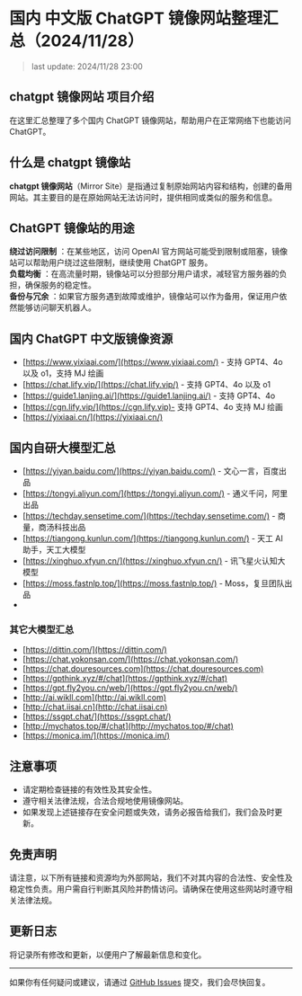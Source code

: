# 国内 中文版 ChatGPT 镜像网站整理汇总（2024/11/28）

> last update: 2024/11/28 23:00

## chatgpt 镜像网站 项目介绍
在这里汇总整理了多个国内 ChatGPT 镜像网站，帮助用户在正常网络下也能访问 ChatGPT。

## 什么是 chatgpt 镜像站
**chatgpt 镜像网站**（Mirror Site）是指通过复制原始网站内容和结构，创建的备用网站。其主要目的是在原始网站无法访问时，提供相同或类似的服务和信息。

## ChatGPT 镜像站的用途
**绕过访问限制** ：在某些地区，访问 OpenAI 官方网站可能受到限制或阻塞，镜像站可以帮助用户绕过这些限制，继续使用 ChatGPT 服务。<br>
**负载均衡** ：在高流量时期，镜像站可以分担部分用户请求，减轻官方服务器的负担，确保服务的稳定性。<br>
**备份与冗余** ：如果官方服务遇到故障或维护，镜像站可以作为备用，保证用户依然能够访问聊天机器人。

## 国内 ChatGPT 中文版镜像资源

- [https://www.yixiaai.com/](https://www.yixiaai.com/) - 支持 GPT4、4o 以及 o1，支持 MJ 绘画
- [https://chat.lify.vip/](https://chat.lify.vip/) - 支持 GPT4、4o 以及 o1
- [https://guide1.lanjing.ai/](https://guide1.lanjing.ai/) - 支持 GPT4、4o
- [https://cgn.lify.vip/](https://cgn.lify.vip)- 支持 GPT4、4o 支持 MJ 绘画
- [https://yixiaai.cn/](https://yixiaai.cn/)

## 国内自研大模型汇总

- [https://yiyan.baidu.com/](https://yiyan.baidu.com/) - 文心一言，百度出品
- [https://tongyi.aliyun.com/](https://tongyi.aliyun.com/) - 通义千问，阿里出品
- [https://techday.sensetime.com/](https://techday.sensetime.com/) - 商量，商汤科技出品
- [https://tiangong.kunlun.com/](https://tiangong.kunlun.com/) - 天工 AI 助手，天工大模型
- [https://xinghuo.xfyun.cn/](https://xinghuo.xfyun.cn/) - 讯飞星火认知大模型
- [https://moss.fastnlp.top/](https://moss.fastnlp.top/) - Moss，复旦团队出品
- 
### 其它大模型汇总

- [https://dittin.com/](https://dittin.com/)
- [https://chat.yokonsan.com/](https://chat.yokonsan.com/)
- [https://chat.douresources.com](https://chat.douresources.com)
- [https://gpthink.xyz/#/chat](https://gpthink.xyz/#/chat)
- [https://gpt.fly2you.cn/web/](https://gpt.fly2you.cn/web/)
- [http://ai.wikll.com](http://ai.wikll.com)
- [http://chat.iisai.cn](http://chat.iisai.cn)
- [https://ssgpt.chat/](https://ssgpt.chat/) 
- [http://mychatos.top/#/chat](http://mychatos.top/#/chat)
- [https://monica.im/](https://monica.im/)
   
## 注意事项

- 请定期检查链接的有效性及其安全性。
- 遵守相关法律法规，合法合规地使用镜像网站。
- 如果发现上述链接存在安全问题或失效，请务必报告给我们，我们会及时更新。

## 免责声明
请注意，以下所有链接和资源均为外部网站，我们不对其内容的合法性、安全性及稳定性负责。用户需自行判断其风险并酌情访问。请确保在使用这些网站时遵守相关法律法规。

## 更新日志

将记录所有修改和更新，以便用户了解最新信息和变化。

---

如果你有任何疑问或建议，请通过 [GitHub Issues](https://github.com/your-repo/issues) 提交，我们会尽快回复。
